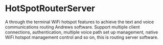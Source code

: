 # HotSpotRouterServer
A through the terminal WiFi hotspot features to achieve the text and voice communications routing Andrews software. Support multiple client connections, authentication, multiple voice path set up management, native WiFi hotspot management control and so on, this is routing server software.
